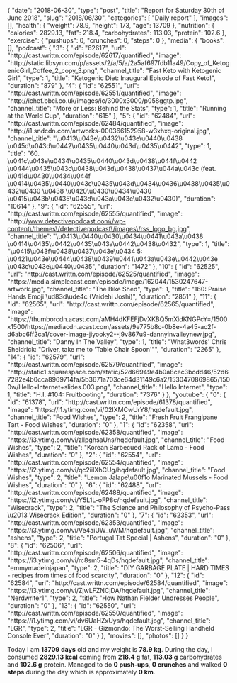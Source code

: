 {
    "date": "2018-06-30",
    "type": "post",
    "title": "Report for Saturday 30th of June 2018",
    "slug": "2018\/06\/30",
    "categories": [
        "Daily report"
    ],
    "images": [],
    "health": {
        "weight": 78.9,
        "height": 173,
        "age": 13709
    },
    "nutrition": {
        "calories": 2829.13,
        "fat": 218.4,
        "carbohydrates": 113.03,
        "protein": 102.6
    },
    "exercise": {
        "pushups": 0,
        "crunches": 0,
        "steps": 0
    },
    "media": {
        "books": [],
        "podcast": {
            "3": {
                "id": "62617",
                "url": "http:\/\/cast.writtn.com\/episode\/62617\/quantified",
                "image": "http:\/\/static.libsyn.com\/p\/assets\/2\/a\/5\/a\/2a5af697fdb11a49\/Copy_of_KetogenicGirl_Coffee_2_copy_3.png",
                "channel_title": "Fast Keto with Ketogenic Girl",
                "type": 1,
                "title": "Ketogenic Diet: Inaugural Episode of Fast Keto!",
                "duration": "879"
            },
            "4": {
                "id": "62551",
                "url": "http:\/\/cast.writtn.com\/episode\/62551\/quantified",
                "image": "http:\/\/ichef.bbci.co.uk\/images\/ic\/3000x3000\/p058ggtp.jpg",
                "channel_title": "More or Less: Behind the Stats",
                "type": 1,
                "title": "Running at the World Cup",
                "duration": "615"
            },
            "5": {
                "id": "62484",
                "url": "http:\/\/cast.writtn.com\/episode\/62484\/quantified",
                "image": "http:\/\/i1.sndcdn.com\/artworks-000366152958-w3xhxq-original.jpg",
                "channel_title": "\u0413\u043e\u0432\u043e\u0440\u0438 \u045d\u043d\u0442\u0435\u0440\u043d\u0435\u0442",
                "type": 1,
                "title": "60. \u041c\u043e\u0434\u0435\u0440\u043d\u0438\u044f\u0442 \u0444\u0435\u043c\u0438\u043d\u0438\u0437\u044a\u043c (feat. \u041d\u0430\u0434\u044f \u0414\u0435\u0440\u043c\u0435\u043d\u0434\u0436\u0438\u0435\u0432\u0430 \u0438 \u0420\u0430\u0434\u0430 \u0415\u043b\u0435\u043d\u043a\u043e\u0432\u0430)",
                "duration": "10614"
            },
            "9": {
                "id": "62555",
                "url": "http:\/\/cast.writtn.com\/episode\/62555\/quantified",
                "image": "http:\/\/www.detectivepodcast.com\/wp-content\/themes\/detectivepodcast\/images\/rss_logo_bg.jpg",
                "channel_title": "\u0413\u0440\u0430\u0434\u0441\u043a\u0438 \u0414\u0435\u0442\u0435\u043a\u0442\u0438\u0432",
                "type": 1,
                "title": "\u0415\u043f\u0438\u0437\u043e\u0434 5: \u0421\u043e\u0444\u0438\u0439\u0441\u043a\u043e\u0442\u043e \u043c\u043e\u0440\u0435",
                "duration": "1472"
            },
            "10": {
                "id": "62525",
                "url": "http:\/\/cast.writtn.com\/episode\/62525\/quantified",
                "image": "https:\/\/media.simplecast.com\/episode\/image\/162044\/1530247647-artwork.jpg",
                "channel_title": "The Bike Shed",
                "type": 1,
                "title": "160: Praise Hands Emoji \ud83d\ude4c (Vaidehi Joshi)",
                "duration": "2851"
            },
            "11": {
                "id": "62565",
                "url": "http:\/\/cast.writtn.com\/episode\/62565\/quantified",
                "image": "https:\/\/thumborcdn.acast.com\/aMH4dKFEFjDvXKBQ5mXidKNGPcY=\/1500x1500\/https:\/\/mediacdn.acast.com\/assets\/9e775b8c-0b8e-4a45-ac2f-d6abc6ff2ca1\/cover-image-jiyooky2--j9v867u9-dannyinvalleynew.jpg",
                "channel_title": "Danny In The Valley",
                "type": 1,
                "title": "What3words' Chris Sheldrick: \"Driver, take me to 'Table Chair Spoon'\"",
                "duration": "2265"
            },
            "14": {
                "id": "62579",
                "url": "http:\/\/cast.writtn.com\/episode\/62579\/quantified",
                "image": "http:\/\/static1.squarespace.com\/static\/52d66949e4b0a8cec3bcdd46\/52d67282e4b0cca8969714fa\/5b3671a703ce64d31149c6a2\/1530470869865\/1500w\/Hello+Internet+slides.003.png",
                "channel_title": "Hello Internet",
                "type": 1,
                "title": "H.I. #104: Fruitbooting",
                "duration": "7376"
            }
        },
        "youtube": {
            "0": {
                "id": "61378",
                "url": "http:\/\/cast.writtn.com\/episode\/61378\/quantified",
                "image": "https:\/\/i1.ytimg.com\/vi\/02IXMCwUrY8\/hqdefault.jpg",
                "channel_title": "Food Wishes",
                "type": 2,
                "title": "Fresh Fruit Frangipane Tart - Food Wishes",
                "duration": "0"
            },
            "1": {
                "id": "62358",
                "url": "http:\/\/cast.writtn.com\/episode\/62358\/quantified",
                "image": "https:\/\/i3.ytimg.com\/vi\/zllpghsaUns\/hqdefault.jpg",
                "channel_title": "Food Wishes",
                "type": 2,
                "title": "Korean Barbecued Rack of Lamb - Food Wishes",
                "duration": "0"
            },
            "2": {
                "id": "62554",
                "url": "http:\/\/cast.writtn.com\/episode\/62554\/quantified",
                "image": "https:\/\/i2.ytimg.com\/vi\/qc2iiIXhCUg\/hqdefault.jpg",
                "channel_title": "Food Wishes",
                "type": 2,
                "title": "Lemon Jalape\u00f1o Marinated Mussels - Food Wishes",
                "duration": "0"
            },
            "6": {
                "id": "62488",
                "url": "http:\/\/cast.writtn.com\/episode\/62488\/quantified",
                "image": "https:\/\/i2.ytimg.com\/vi\/Y5L1L-oFP8c\/hqdefault.jpg",
                "channel_title": "Wisecrack",
                "type": 2,
                "title": "The Science and Philosophy of Psycho-Pass \u2013 Wisecrack Edition",
                "duration": "0"
            },
            "7": {
                "id": "62353",
                "url": "http:\/\/cast.writtn.com\/episode\/62353\/quantified",
                "image": "https:\/\/i3.ytimg.com\/vi\/Ve4aiUW_uWM\/hqdefault.jpg",
                "channel_title": "ashens",
                "type": 2,
                "title": "Portugal Tat Special | Ashens",
                "duration": "0"
            },
            "8": {
                "id": "62506",
                "url": "http:\/\/cast.writtn.com\/episode\/62506\/quantified",
                "image": "https:\/\/i3.ytimg.com\/vi\/rc8sm5-4qDs\/hqdefault.jpg",
                "channel_title": "emmymadeinjapan",
                "type": 2,
                "title": "DIY GARBAGE PLATE | HARD TIMES - recipes from times of food scarcity",
                "duration": "0"
            },
            "12": {
                "id": "62584",
                "url": "http:\/\/cast.writtn.com\/episode\/62584\/quantified",
                "image": "https:\/\/i3.ytimg.com\/vi\/ZjwLFZNCjDA\/hqdefault.jpg",
                "channel_title": "Nerdwriter1",
                "type": 2,
                "title": "How Nathan Fielder Undresses People",
                "duration": "0"
            },
            "13": {
                "id": "62550",
                "url": "http:\/\/cast.writtn.com\/episode\/62550\/quantified",
                "image": "https:\/\/i1.ytimg.com\/vi\/dv6UaHZxUys\/hqdefault.jpg",
                "channel_title": "LGR",
                "type": 2,
                "title": "LGR - Gizmondo: The Worst-Selling Handheld Console Ever",
                "duration": "0"
            }
        },
        "movies": [],
        "photos": []
    }
}

Today I am <strong>13709 days</strong> old and my weight is <strong>78.9 kg</strong>. During the day, I consumed <strong>2829.13 kcal</strong> coming from <strong>218.4 g</strong> fat, <strong>113.03 g</strong> carbohydrates and <strong>102.6 g</strong> protein. Managed to do <strong>0 push-ups</strong>, <strong>0 crunches</strong> and walked <strong>0 steps</strong> during the day which is approximately <strong>0 km</strong>.